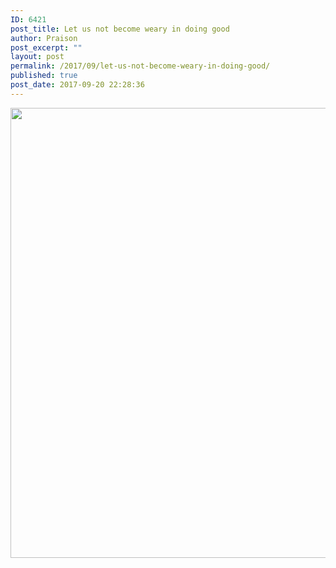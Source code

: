```yaml
---
ID: 6421
post_title: Let us not become weary in doing good
author: Praison
post_excerpt: ""
layout: post
permalink: /2017/09/let-us-not-become-weary-in-doing-good/
published: true
post_date: 2017-09-20 22:28:36
---
```

<img src="https://biblerevelation.org/wordpress/wp-content/uploads/2017/09/21827895_486193635069661_51243465261973504_n.jpg" class="aligncenter size-large" width="720"><br>